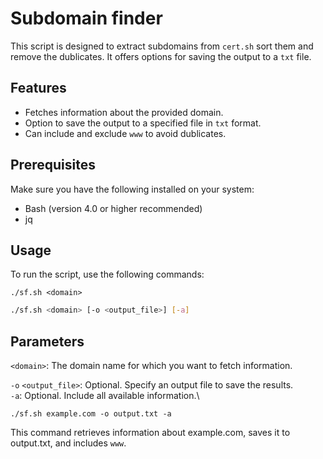 # Subdomain finder

This script is designed to extract subdomains from `cert.sh` sort them and remove the dublicates. It offers options for saving the output to a `txt` file.

## Features

- Fetches information about the provided domain.
- Option to save the output to a specified file in `txt` format.
- Can include and exclude `www` to avoid dublicates.

## Prerequisites

Make sure you have the following installed on your system:

- Bash (version 4.0 or higher recommended)
- jq
## Usage

To run the script, use the following commands:

```
./sf.sh <domain>
```
```bash
./sf.sh <domain> [-o <output_file>] [-a]
```
## Parameters
`<domain>`: The domain name for which you want to fetch information.

`-o` `<output_file>`: Optional. Specify an output file to save the results.\
`-a`: Optional. Include all available information.\

```
./sf.sh example.com -o output.txt -a
```
This command retrieves information about example.com, saves it to output.txt, and includes `www`.